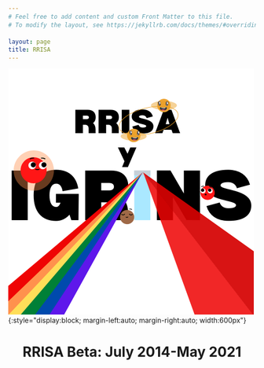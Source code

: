 ```yaml
---
# Feel free to add content and custom Front Matter to this file.
# To modify the layout, see https://jekyllrb.com/docs/themes/#overriding-theme-defaults

layout: page
title: RRISA
---
```

![RRISA Logo](images/IGRINS_and_RRISA.png){:style="display:block; margin-left:auto; margin-right:auto; width:600px"}

<center>
<h1> RRISA Beta: July 2014-May 2021 </h1>
</center>
